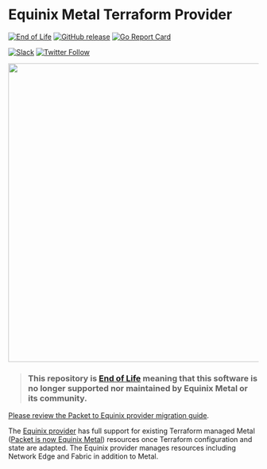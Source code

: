# Equinix Metal Terraform Provider

[![End of Life](https://img.shields.io/badge/Stability-EndOfLife-black.svg)](end-of-life-statement.md#end-of-life-statements)
[![GitHub release](https://img.shields.io/github/release/packethost/terraform-provider-packet/all.svg?style=flat-square)](https://github.com/packethost/terraform-provider-packet/releases)
[![Go Report Card](https://goreportcard.com/badge/github.com/packethost/terraform-provider-packet)](https://goreportcard.com/report/github.com/packethost/terraform-provider-packet)

[![Slack](https://slack.equinixmetal.com/badge.svg)](https://slack.equinixmetal.com)
[![Twitter Follow](https://img.shields.io/twitter/follow/equinixmetal.svg?style=social&label=Follow)](https://twitter.com/intent/follow?screen_name=equinixmetal)

<img src="https://metal.equinix.com/metal/images/logo/equinix-metal-full.svg" width="600px">

>### This repository is [End of Life](https://github.com/equinix-labs/equinix-labs/blob/master/end-of-life-statement.md) meaning that this software is no longer supported nor maintained by Equinix Metal or its community.



[Please review the Packet to Equinix provider migration guide](https://registry.terraform.io/providers/equinix/equinix/latest/docs/guides/migration_guide_packet).

The [Equinix provider](https://registry.terraform.io/providers/equinix/equinix/latest/docs) has full support for existing Terraform managed Metal ([Packet is now Equinix Metal](https://blog.equinix.com/blog/2020/10/06/equinix-metal-metal-and-more/)) resources once Terraform configuration and state are adapted.  The Equinix provider manages resources including Network Edge and Fabric in addition to Metal.
